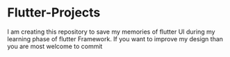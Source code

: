 # Flutter-Projects
I am creating this repository to save my memories of flutter UI during my learning phase of flutter Framework. If you want to improve my design than you are most welcome to commit
